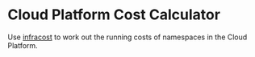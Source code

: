 # Cloud Platform Cost Calculator

Use [infracost] to work out the running costs of namespaces in the Cloud Platform.

[infracost]: https://infracost.io
